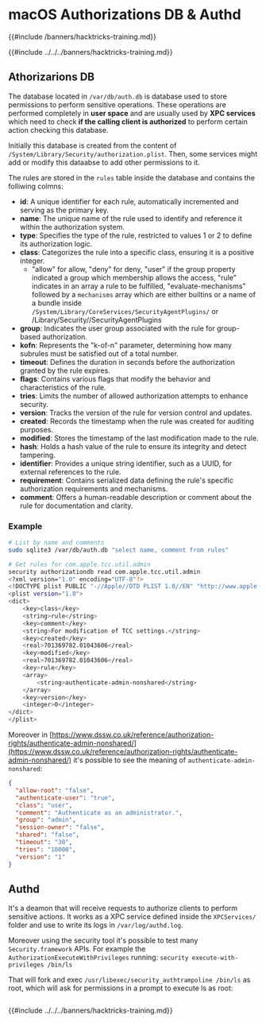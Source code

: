 # macOS Authorizations DB & Authd
{{#include /banners/hacktricks-training.md}}


{{#include ../../../banners/hacktricks-training.md}}

## **Athorizarions DB**

The database located in `/var/db/auth.db` is database used to store permissions to perform sensitive operations. These operations are performed completely in **user space** and are usually used by **XPC services** which need to check **if the calling client is authorized** to perform certain action checking this database.

Initially this database is created from the content of `/System/Library/Security/authorization.plist`. Then, some services might add or modify this dataabse to add other permissions to it.

The rules are stored in the `rules` table inside the database and contains the folliwing colmns:

- **id**: A unique identifier for each rule, automatically incremented and serving as the primary key.
- **name**: The unique name of the rule used to identify and reference it within the authorization system.
- **type**: Specifies the type of the rule, restricted to values 1 or 2 to define its authorization logic.
- **class**: Categorizes the rule into a specific class, ensuring it is a positive integer.
  - "allow" for allow, "deny" for deny, "user" if the group property indicated a group which membership allows the access, "rule" indicates in an array a rule to be fulfilled, "evaluate-mechanisms" followed by a `mechanisms` array which are either builtins or a name of a bundle inside `/System/Library/CoreServices/SecurityAgentPlugins/` or /Library/Security//SecurityAgentPlugins
- **group**: Indicates the user group associated with the rule for group-based authorization.
- **kofn**: Represents the "k-of-n" parameter, determining how many subrules must be satisfied out of a total number.
- **timeout**: Defines the duration in seconds before the authorization granted by the rule expires.
- **flags**: Contains various flags that modify the behavior and characteristics of the rule.
- **tries**: Limits the number of allowed authorization attempts to enhance security.
- **version**: Tracks the version of the rule for version control and updates.
- **created**: Records the timestamp when the rule was created for auditing purposes.
- **modified**: Stores the timestamp of the last modification made to the rule.
- **hash**: Holds a hash value of the rule to ensure its integrity and detect tampering.
- **identifier**: Provides a unique string identifier, such as a UUID, for external references to the rule.
- **requirement**: Contains serialized data defining the rule's specific authorization requirements and mechanisms.
- **comment**: Offers a human-readable description or comment about the rule for documentation and clarity.

### Example

```bash
# List by name and comments
sudo sqlite3 /var/db/auth.db "select name, comment from rules"

# Get rules for com.apple.tcc.util.admin
security authorizationdb read com.apple.tcc.util.admin
<?xml version="1.0" encoding="UTF-8"?>
<!DOCTYPE plist PUBLIC "-//Apple//DTD PLIST 1.0//EN" "http://www.apple.com/DTDs/PropertyList-1.0.dtd">
<plist version="1.0">
<dict>
	<key>class</key>
	<string>rule</string>
	<key>comment</key>
	<string>For modification of TCC settings.</string>
	<key>created</key>
	<real>701369782.01043606</real>
	<key>modified</key>
	<real>701369782.01043606</real>
	<key>rule</key>
	<array>
		<string>authenticate-admin-nonshared</string>
	</array>
	<key>version</key>
	<integer>0</integer>
</dict>
</plist>
```

Moreover in [https://www.dssw.co.uk/reference/authorization-rights/authenticate-admin-nonshared/](https://www.dssw.co.uk/reference/authorization-rights/authenticate-admin-nonshared/) it's possible to see the meaning of `authenticate-admin-nonshared`:

```json
{
  "allow-root": "false",
  "authenticate-user": "true",
  "class": "user",
  "comment": "Authenticate as an administrator.",
  "group": "admin",
  "session-owner": "false",
  "shared": "false",
  "timeout": "30",
  "tries": "10000",
  "version": "1"
}
```

## Authd

It's a deamon that will receive requests to authorize clients to perform sensitive actions. It works as a XPC service defined inside the `XPCServices/` folder and use to write its logs in `/var/log/authd.log`.

Moreover using the security tool it's possible to test many `Security.framework` APIs. For example the `AuthorizationExecuteWithPrivileges` running: `security execute-with-privileges /bin/ls`

That will fork and exec `/usr/libexec/security_authtrampoline /bin/ls` as root, which will ask for permissions in a prompt to execute ls as root:

<figure><img src="../../../images/image (10).png" alt=""><figcaption></figcaption></figure>

{{#include ../../../banners/hacktricks-training.md}}
